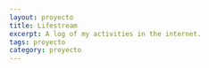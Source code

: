 ```yaml
---
layout: proyecto
title: Lifestream
excerpt: A log of my activities in the internet.
tags: proyecto
category: proyecto
---
```

<script src="https://ajax.googleapis.com/ajax/libs/jquery/1.8.2/jquery.min.js"></script>
<script src="/js/jquery.lifestream.js"></script>
<div id="lifestream">&nbsp;</div>	

	
<script>
  $("#lifestream").lifestream({
limit: 20,
    list:[
    
      {
        service: "twitter",
        user: "crodrigoturner"
      }
	  ,
      {
        service: "pinboard",
        user: "crodrigoturner"
      }
      ,
              {
          service: 'lastfm',
          user: 'crodrigoturner'
        },
        {
          service: 'github',
          user: 'crodrigoturner'
        },
        {
          service: 'dribbble',
          user: 'crodrigoturner'
        }
    ]
  });
</script>

